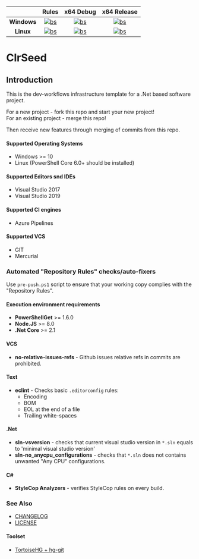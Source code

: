 
|                     |  __Rules__         |   __x64 Debug__    |   __x64 Release__  |
|:-------------------:|:------------------:|:------------------:|:------------------:|
| __Windows__         | [![bs][w_r]][b]    | [![bs][w_x64d]][b] | [![bs][w_x64r]][b] |
| __Linux__           | [![bs][l_r]][b]    | [![bs][l_x64d]][b] | [![bs][l_x64r]][b] |

[b]:https://dev.azure.com/dmitriyse/dmitriyse/_build/latest?definitionId=1&branchName=master

[w_r]:https://dev.azure.com/dmitriyse/dmitriyse/_apis/build/status/ClrCoder.ClrSeed?branchName=master&jobName=Job&configuration=windows-rules "The status of the Repository rules check on Windows"
[l_r]:https://dev.azure.com/dmitriyse/dmitriyse/_apis/build/status/ClrCoder.ClrSeed?branchName=master&jobName=Job&configuration=linux-rules "The status of the Repository rules check on Linux"
[w_x64d]:https://dev.azure.com/dmitriyse/dmitriyse/_apis/build/status/ClrCoder.ClrSeed?branchName=master&jobName=Job&configuration=windows-x64-debug "The status of the 'Windows-x64 Debug' build"
[l_x64d]:https://dev.azure.com/dmitriyse/dmitriyse/_apis/build/status/ClrCoder.ClrSeed?branchName=master&jobName=Job&configuration=linux-x64-debug "The status of the 'Linux-x64 Debug' build"
[w_x64r]:https://dev.azure.com/dmitriyse/dmitriyse/_apis/build/status/ClrCoder.ClrSeed?branchName=master&jobName=Job&configuration=windows-x64-release "The status of the 'Windows-x64 Release' build"
[l_x64r]:https://dev.azure.com/dmitriyse/dmitriyse/_apis/build/status/ClrCoder.ClrSeed?branchName=master&jobName=Job&configuration=linux-x64-release "The status of the 'Linux-x64 Release' build"

# ClrSeed
## Introduction
This is the dev-workflows infrastructure template for a .Net based software project.  

For a new project - fork this repo and start your new project!  
For an existing project - merge this repo!

Then receive new features through merging of commits from this repo.

#### Supported Operating Systems
* Windows >= 10
* Linux (PowerShell Core 6.0+ should be installed)

#### Supported Editors snd IDEs
* Visual Studio 2017
* Visual Studio 2019

#### Supported CI engines
* Azure Pipelines

#### Supported VCS
* GIT
* Mercurial 

### Automated "Repository Rules" checks/auto-fixers
Use `pre-push.ps1` script to ensure that your working copy complies with the "Repository Rules".
#### Execution environment requirements
* **PowerShellGet** >= 1.6.0
* **Node.JS** >= 8.0
* **.Net Core** >= 2.1

#### VCS
* **no-relative-issues-refs** - Github issues relative refs in commits are prohibited.
#### Text
* **eclint** - Checks basic `.editorconfig` rules:
    - Encoding
    - BOM
    - EOL at the end of a file
    - Trailing white-spaces
#### .Net
*   **sln-vsversion** - checks that current visual studio version in `*.sln` equals to 'minimal visual studio version'
*   **sln-no_anycpu_configurations** - checks that `*.sln` does not contains unwanted "Any CPU" configurations.
#### C#
* **StyleCop Analyzers** - verifies StyleCop rules on every build.
### See Also
* [CHANGELOG](SEED-CHANGELOG.md)
* [LICENSE](LICENSE)
#### Toolset
* [TortoiseHG + hg-git](doc/toolset/hg-git.md)
